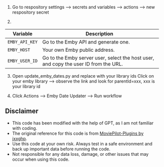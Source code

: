 1. Go to respository settings --> secrets and variables --> actions --> new respository secret

2. 
| Variable       | Description                                                                 |
|----------------|-----------------------------------------------------------------------------|
| `EMBY_API_KEY` | Go to the Emby API and generate one.                                        |
| `EMBY_HOST`    | Your own Emby public address.                                                |
| `EMBY_USER_ID` | Go to the Emby server user, select the host user, and copy the user ID from the URL. |

3. Open update_emby_dates.py and replace with your library ids
   Click on your emby library --> observe the link and look for parentId=xxx, xxx is your library id

4. Click Actions --> Emby Date Updater --> Run workflow

## Disclaimer

- This code has been modified with the help of GPT, as I am not familiar with coding.
- The original reference for this code is from [MoviePilot-Plugins by jxxghp](https://github.com/jxxghp/MoviePilot-Plugins).
- Use this code at your own risk. Always test in a safe environment and back up important data before running the code.
- Not responsible for any data loss, damage, or other issues that may occur when using this code.
